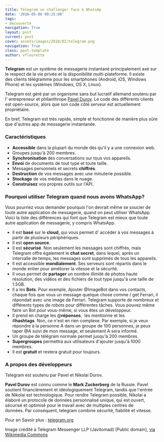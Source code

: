 ```yaml
---
title: Telegram un challenger face à WhatsAp
date: '2016-05-06 08:25:00'
tags:
- decouverte
navigation: True
layout: post
current: post
cover: assets/images/2018/02/telegram.png
navigation: True
class: post-template
author: vfleurette
---
```


**Telegram** est un système de messagerie instantané principalement axé sur le respect de la vie privée et la disponibilité multi-plateforme. Il existe des clients télégramme pour les smartphones (Android, iOS, Windows Phone) et les systèmes (Windows, OS X, Linux).

Telegram est géré par un organisme sans but lucratif allemand soutenu par l' entrepreneur et philanthrope [Pavel Durov](https://fr.wikipedia.org/wiki/Pavel_Dourov "Pavel Durov"). Le code des différents clients est open-source, alors que son code côté serveur est actuellement propriétaire.

En bref, Telegram est très rapide, simple et fonctionne de manière plus sûre que d'autres app de messagerie instantanée.

### Caractéristiques

*   **Accessible** dans la plupart du monde dès qu'il y a une connexion web.
*   Groupes jusqu'à 200 membres.
*   **Synchronisation** des conversations sur tous vos appareils.
*   **Envoi** de documents de tout type et toute taille.
*   Messages personnels et secrets **chiffrés**.
*   **Destruction** de vos messages avec une minuterie possible.
*   **Stockage** de vos médias dans le nuage.
*   **Construisez** vos propres outils sur l'API.
  

### Pourquoi utiliser Telegram quand nous avons WhatsApp?

Vous pourriez vous demander pourquoi l'on devrait même se soucier de toute autre application de messagerie, quand on peut utiliser WhatsApp. 
Voici la liste des différences qui font que Telegram est mieux que toute autre application de messagerie, y compris WhatsApp.

*   Il est **basé** sur le **cloud,** qui vous permet d' accéder à vos messages à partir de plusieurs périphériques.
*   Il est **open source**.
*   Il est **sécurisé**. Non seulement les messages sont chiffrés, mais Telegram offre également le **chat secret**, dans lequel, après un intervalle de temps, les messages sont supprimés de tous les appareils.
*   Il est accessible **mondialement**. Ses serveurs sont répartis dans le monde entier pour améliorer la vitesse et la sécurité.
*   Il vous permet de **partager** un nombre illimité de photos haute résolution, des vidéos et des fichiers de tout type jusqu'à une taille de 1.5GB.
*   Il a les **Bots**. Pour exemple, Ajouter @ImageBot dans vos contacts, chaque fois que vous un message quelque chose comme / get Ferrari, il répondait avec une image de Ferrari. Telegram supporte de nombreux et différents types de robots pour différentes tâches. Vous pouvez même faire un Bot pour vous-même, si vous êtes un développeur.
*   Il prend en charge les @**réponses**,  les mentionne et les #**hashtags**. Non, ce n'est en rien complexe. Par exemple, si je veux répondre à la personne A dans un groupe de 100 personnes, je peux taper @A suivi de mon message, et seulement A sera informé.
*   Un groupe de télégram normale permet jusqu'à 200 membres.
*   **Supergroupes** permettra aux utilisateurs d'ajouter jusqu'à 1000 membres.
*   Il est **gratuit** et restera gratuit pour toujours.
  

### A propos des développeurs

Telegram est soutenu par Pavel et Nikolai Durov.

**Pavel Durov** est connu comme le **Mark Zuckerberg** de la Russie. Pavel soutient financièrement et idéologiquement Telegram, tandis que l'entrée de Nikolai est technologique. Pour rendre Telegram possible, Nikolai a élaboré un protocole de données personnalisé unique, qui est ouvert, sécurisé et optimisé pour le travail avec de multiples centres de données. Par conséquent, telegram combine sécurité, fiabilité et vitesse.

Pour en Savoir plus : [telegram.org](https://telegram.org)



Image crédité à Telegram Messenger LLP (Javitomad) [Public domain], <a href="https://commons.wikimedia.org/wiki/File%3ATelegram_logo.svg">via Wikimedia Commons</a>